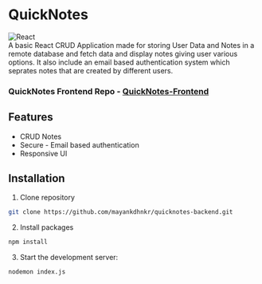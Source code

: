 
# QuickNotes
![React](https://img.shields.io/badge/react-%2320232a.svg?style=for-the-badge&logo=react&logoColor=%2361DAFB)
<br />
A basic React CRUD Application made for storing User Data and Notes in a remote database and fetch data and display notes giving user various options. It also include an email based authentication system which seprates notes that are created by different users.  

### QuickNotes Frontend Repo - [QuickNotes-Frontend](https://github.com/mayankdhnkr/quicknotes-frontend)

## Features

- CRUD Notes
- Secure - Email based authentication
- Responsive UI


## Installation


1. Clone repository

```bash
git clone https://github.com/mayankdhnkr/quicknotes-backend.git
```

2. Install packages
```bash
npm install
```

3. Start the development server:

```bash
nodemon index.js
```
